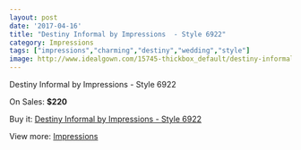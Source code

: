 ```yaml
---
layout: post
date: '2017-04-16'
title: "Destiny Informal by Impressions  - Style 6922"
category: Impressions
tags: ["impressions","charming","destiny","wedding","style"]
image: http://www.idealgown.com/15745-thickbox_default/destiny-informal-by-impressions-style-6922.jpg
---
```

Destiny Informal by Impressions  - Style 6922

On Sales: **$220**
<a href="https://www.idealgown.com/en/impressions/6296-destiny-informal-by-impressions-style-6922.html"><amp-img layout="responsive" width="600" height="600" src="//www.idealgown.com/15745-thickbox_default/destiny-informal-by-impressions-style-6922.jpg" alt="Destiny Informal by Impressions  - Style 6922 0" /></a>

Buy it: [Destiny Informal by Impressions  - Style 6922](https://www.idealgown.com/en/impressions/6296-destiny-informal-by-impressions-style-6922.html "Destiny Informal by Impressions  - Style 6922")

View more: [Impressions](https://www.idealgown.com/en/91-impressions "Impressions")